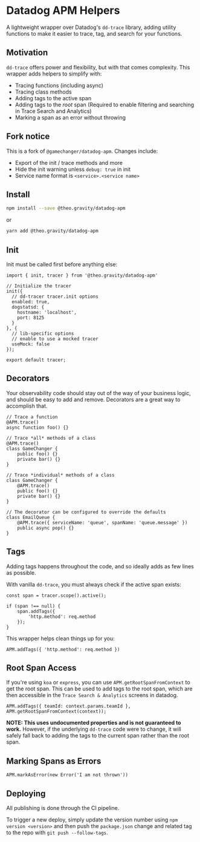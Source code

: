 # Datadog APM Helpers

A lightweight wrapper over Datadog's `dd-trace` library, adding utility functions to make it easier to trace, tag, and search for your functions.

## Motivation

`dd-trace` offers power and flexibility, but with that comes complexity. This wrapper adds helpers to simplify with:

-   Tracing functions (including async)
-   Tracing class methods
-   Adding tags to the active span
-   Adding tags to the _root_ span (Required to enable filtering and searching in Trace Search and Analytics)
-   Marking a span as an error without throwing

## Fork notice

This is a fork of `@gamechanger/datadog-apm`. Changes include:

- Export of the init / trace methods and more
- Hide the init warning unless `debug: true` in init
- Service name format is `<service>.<service name>`

## Install

```sh
npm install --save @theo.gravity/datadog-apm
```

or

```sh
yarn add @theo.gravity/datadog-apm
```

## Init

Init must be called first before anything else:

```
import { init, tracer } from '@theo.gravity/datadog-apm'

// Initialize the tracer
init({
  // dd-tracer tracer.init options
  enabled: true,
  dogstatsd: {
    hostname: 'localhost',
    port: 8125
  }
}, {
  // lib-specific options
  // enable to use a mocked tracer
  useMock: false
});

export default tracer;
```

## Decorators

Your observability code should stay out of the way of your business logic, and should be easy to add and remove. Decorators are a great way to accomplish that.

```TS
// Trace a function
@APM.trace()
async function foo() {}

// Trace *all* methods of a class
@APM.trace()
class GameChanger {
    public foo() {}
    private bar() {}
}

// Trace *individual* methods of a class
class GameChanger {
    @APM.trace()
    public foo() {}
    private bar() {}
}

// The decorator can be configured to override the defaults
class EmailQueue {
    @APM.trace({ serviceName: 'queue', spanName: 'queue.message' })
    public async pop() {}
}
```

## Tags

Adding tags happens throughout the code, and so ideally adds as few lines as possible.

With vanilla `dd-trace`, you must always check if the active span exists:

```JS
const span = tracer.scope().active();

if (span !== null) {
    span.addTags({
        'http.method': req.method
    });
}
```

This wrapper helps clean things up for you:

```TS
APM.addTags({ 'http.method': req.method })
```

## Root Span Access

If you're using `koa` or `express`, you can use `APM.getRootSpanFromContext` to get the root span.
This can be used to add tags to the root span, which are then accessible in the `Trace Search & Analytics` screens in datadog.

```TS
APM.addTags({ teamId: context.params.teamId }, APM.getRootSpanFromContext(context));
```

**NOTE: This uses undocumented properties and is not guaranteed to work.** However, if the underlying `dd-trace` code were to change, it will safely fall back to adding the tags to the current span rather than the root span.

## Marking Spans as Errors

```TS
APM.markAsError(new Error('I am not thrown'))
```

## Deploying

All publishing is done through the CI pipeline.

To trigger a new deploy, simply update the version number using `npm version <version>` and then push the `package.json` change and related tag to the repo with `git push --follow-tags`.
